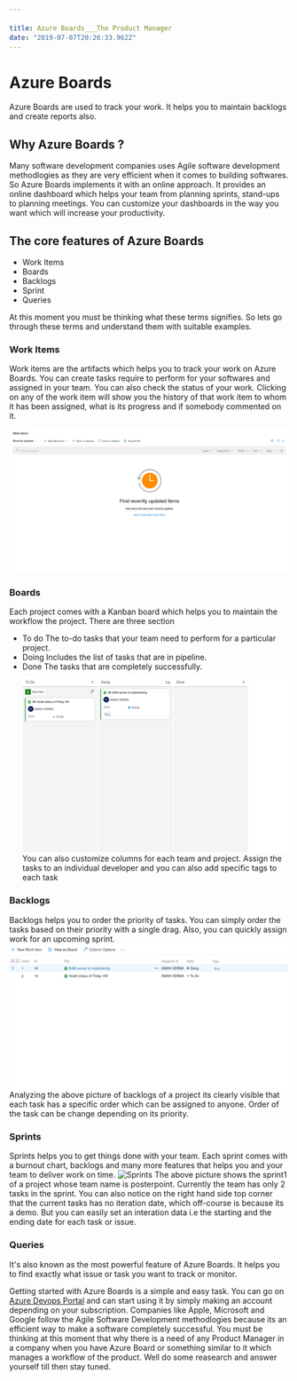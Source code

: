 ```yaml
---

title: Azure Boards___The Product Manager
date: "2019-07-07T20:26:33.962Z"
---
```


# Azure Boards

Azure Boards are used to track your work. It helps you to maintain backlogs and create reports also.

## Why Azure Boards ?

Many software development companies uses Agile software development methodlogies as they are very efficient when it comes to building softwares. So Azure Boards implements it with an online approach. It provides an online dashboard which helps your team from planning sprints, stand-ups to planning meetings. You can customize your dashboards in the way you want which will increase your productivity.

## The core features of Azure Boards
- Work Items
- Boards
- Backlogs
- Sprint
- Queries

At this moment you must be thinking what these terms signifies. So lets go through these terms and understand them with suitable examples.

### Work Items
Work items are the artifacts which helps you to track your work on Azure Boards. You can create tasks require to perform for your softwares and assigned in your team. You can also check the status of your work. Clicking on any of the work item will show you the history of that work item to whom it has been assigned, what is its progress and if somebody commented on it.

![Work Items](./img/azure_work_items.png)


### Boards
Each project comes with a Kanban board which helps you to maintain the workflow the project. There are three section 
- To do
    The to-do tasks that your team need to perform for a particular project.
- Doing 
    Includes the list of tasks that are in pipeline.
- Done
    The tasks that are completely successfully. 
![Work Items](./img/azure_boards_boards.png)
You can also customize columns for each team and project. Assign the tasks to an individual developer and you can also add specific tags to each task


### Backlogs
Backlogs helps you to order the priority of tasks. You can simply order the tasks based on their priority with a single drag. Also, you can quickly assign work for an upcoming sprint.
![Backlogs](./img/azure_backlogs.png)
Analyzing the above picture of backlogs of a project its clearly visible that each task has a specific order which can be assigned to anyone. Order of the task can be change depending on its priority.


### Sprints
Sprints helps you to get things done with your team. Each sprint comes with a burnout chart, backlogs and many more features that helps you and your team to deliver work on time.
![Sprints](./img/azure_sprint.png)
The above picture shows the sprint1 of a project whose team name is posterpoint. Currently the team has only 2 tasks in the sprint. You can also notice on the right hand side top corner that the current tasks has no iteration date, which off-course is because its a demo. But you can easily set an interation data i.e the starting and the ending date for each task or issue.


### Queries
It's also known as the most powerful feature of Azure Boards. It helps you to find exactly what issue or task you want to track or monitor.

Getting started with Azure Boards is a simple and easy task. You can go on [Azure Devops Portal](https://dev.azure.com) and can start using it by simply making an account depending on your subscription. Companies like Apple, Microsoft and Google follow the Agile Software Development methodlogies because its an efficient way to make a software completely successful. You must be thinking at this moment that why there is a need of any Product Manager in a company when you have Azure Board or something similar to it which manages a workflow of the product. Well do some reasearch and answer yourself till then stay tuned.
